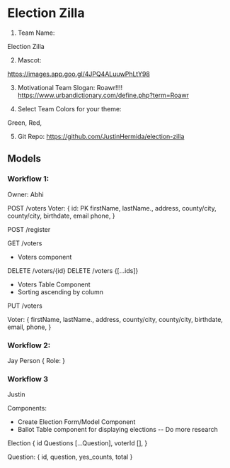 # Election Zilla

1. Team Name: 

Election Zilla

2. Mascot: 

https://images.app.goo.gl/4JPQ4ALuuwPhLtY98

3. Motivational Team Slogan:
Roawr!!!!
https://www.urbandictionary.com/define.php?term=Roawr

4. Select Team Colors for your theme:

Green, Red,

5. Git Repo: https://github.com/JustinHermida/election-zilla


## Models

### Workflow 1:

Owner: Abhi



POST /voters
Voter: {
  id: PK
  firstName,
  lastName.,
  address,
  county/city,
  county/city, 
  birthdate, 
  email
  phone,
}

POST /register

GET /voters
 - Voters component
 
DELETE /voters/{id}
DELETE /voters
{[...ids]}
 - Voters Table Component
 - Sorting ascending by column

PUT /voters

Voter: {
  firstName,
  lastName.,
  address,
  county/city,
  county/city, 
  birthdate, 
  email,
  phone,
}


### Workflow 2:

Jay
Person {
  Role:
}

### Workflow 3

Justin

Components:
- Create Election Form/Model Component
- Ballot Table component for displaying elections
-- Do more research
    
Election {
 id
 Questions [...Question],
 voterId [],
}


Question: {
  id,
  question,
  yes_counts,
  total
}

